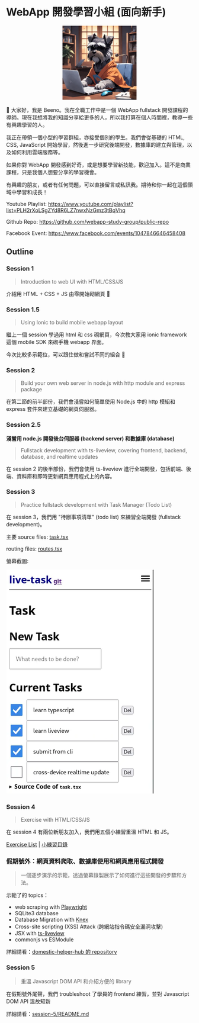 # WebApp 開發學習小組 (面向新手)

<div align="center">
<img src="./logo/logo.webp" width="200">
</div>

👋 大家好，我是 Beeno。我在全職工作中是一個 WebApp fullstack 開發課程的導師。現在我想將我的知識分享給更多的人，所以我打算在個人時間裡，教導一些有興趣學習的人。

我正在帶領一個小型的學習群組，亦接受個別的學生。我們會從基礎的 HTML, CSS, JavaScript 開始學習，然後進一步研究後端開發，數據庫的建立與管理，以及如何利用雲端服務等。

如果你對 WebApp 開發感到好奇，或是想要學習新技能，歡迎加入。這不是商業課程，只是我個人想要分享的學習機會。

有興趣的朋友，或者有任何問題，可以直接留言或私訊我。期待和你一起在這個領域中學習和成長！

Youtube Playlist: https://www.youtube.com/playlist?list=PLH2rXoLSgZYd8R6LZ7nwxNzGmz3tBqVhq

Github Repo: https://github.com/webapp-study-group/public-repo

Facebook Event: https://www.facebook.com/events/1047846646458408

## Outline

### Session 1

> Introduction to web UI with HTML/CSS/JS

介紹用 HTML + CSS + JS 由零開始砌網頁 🌱

### Session 1.5

> Using Ionic to build mobile webapp layout

繼上一個 session 學過用 html 和 css 砌網頁，今次教大家用 ionic framework 這個 mobile SDK 來砌手機 webapp 界面。

今次比較多示範位，可以跟住做和嘗試不同的組合 💪

### Session 2

> Build your own web server in node.js with http module and express package

在第二節的前半部份，我們會淺嘗如何簡單使用 Node.js 中的 http 模組和 express 套件來建立基礎的網頁伺服器。

### Session 2.5

**淺嘗用 node.js 開發後台伺服器 (backend server) 和數據庫 (database)**

> Fullstack development with ts-liveview, covering frontend, backend, database, and realtime updates

在 session 2 的後半部份，我們會使用 ts-liveview 進行全端開發，包括前端、後端、資料庫和即時更新網頁應用程式上的內容。

### Session 3

> Practice fullstack development with Task Manager (Todo List)

在 session 3，我們用 "待辦事項清單" (todo list) 來練習全端開發 (fullstack development)。

主要 source files: [task.tsx](./session-3/server/app/pages/task.tsx)

routing files: [routes.tsx](./session-3/server/app/routes.tsx)

螢幕截圖:

![螢幕截圖](./session-3/screenshot.webp)

### Session 4

> Exercise with HTML/CSS/JS

在 session 4 有兩位新朋友加入，我們用五個小練習重溫 HTML 和 JS。

[Exercise List](./session-4/README.md) | [小練習目錄](./session-4/README-zh-hk.md)

### 假期號外：網頁資料爬取、數據庫使用和網頁應用程式開發

> 一個逐步演示的示範，透過螢幕錄製展示了如何進行這些開發的步驟和方法。

示範了的 topics：

- web scraping with [Playwright](https://github.com/microsoft/playwright)
- SQLite3 database
- Database Migration with [Knex](https://github.com/knex/knex)
- Cross-site scripting (XSS) Attack (跨網站指令碼安全漏洞攻擊)
- JSX with [ts-liveview](https://github.com/beenotung/ts-liveview)
- commonjs vs ESModule

詳細請看：[domestic-helper-hub 的 repository](https://github.com/webapp-study-group/domestic-helper-hub)

### Session 5

> 重溫 Javascript DOM API 和介紹方便的 library

在假期號外尾聲，我們 troubleshoot 了學員的 frontend 練習，並對 Javascript DOM API 溫故知新

詳細請看：[session-5/README.md](./session-5/README.md)
